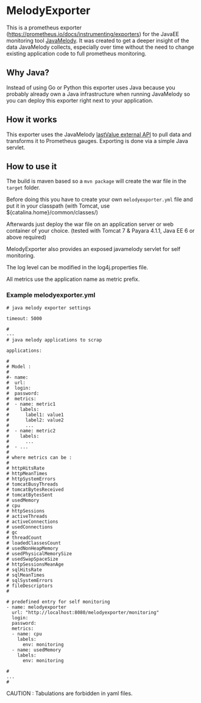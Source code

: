 # MelodyExporter

This is a prometheus exporter (<https://prometheus.io/docs/instrumenting/exporters>) for the JavaEE monitoring tool [JavaMelody](https://github.com/javamelody/javamelody/wiki). It was created to get a deeper insight of the data JavaMelody collects, especially over time without the need to change existing application code to full prometheus monitoring.

## Why Java?

Instead of using Go or Python this exporter uses Java because you probably already own a Java infrastructure when running JavaMelody so you can deploy this exporter right next to your application.

## How it works

This exporter uses the JavaMelody [lastValue external API](https://github.com/javamelody/javamelody/wiki/ExternalAPI#png-and-lastvalue) to pull data and transforms it to Prometheus gauges. Exporting is done via a simple Java servlet.

## How to use it
The build is maven based so a `mvn package` will create the war file in the `target` folder.

Before doing this you have to create your own `melodyexporter.yml` file and put it in your classpath (with Tomcat, use ${catalina.home}/common/classes/)

Afterwards just deploy the war file on an application server or web container of your choice. (tested with Tomcat 7 & Payara 4.1.1, Java EE 6 or above required)

MelodyExporter also provides an exposed javamelody servlet for self monitoring.

The log level can be modified in the log4j.properties file.

All metrics use the application name as metric prefix.

### Example melodyexporter.yml

	# java melody exporter settings

	timeout: 5000

	#
	---
	# java melody applications to scrap
	
	applications:
	
	#
	# Model :
	#
	#- name:
	#  url:
	#  login:
	#  password:
	#  metrics:
	#  - name: metric1
	#    labels:
	#      label1: value1
	#      label2: value2
	#      ...
	#  - name: metric2
	#    labels:
	#      ...
	#  - ...
	#
	# where metrics can be :
	#
	# httpHitsRate
	# httpMeanTimes
	# httpSystemErrors
	# tomcatBusyThreads
	# tomcatBytesReceived
	# tomcatBytesSent
	# usedMemory
	# cpu
	# httpSessions
	# activeThreads
	# activeConnections
	# usedConnections
	# gc
	# threadCount
	# loadedClassesCount
	# usedNonHeapMemory
	# usedPhysicalMemorySize
	# usedSwapSpaceSize
	# httpSessionsMeanAge
	# sqlHitsRate
	# sqlMeanTimes
	# sqlSystemErrors
	# fileDescriptors
	#   
	
	# predefined entry for self monitoring
	- name: melodyexporter
	  url: "http://localhost:8080/melodyexporter/monitoring"
	  login:
	  password:
	  metrics:
	  - name: cpu
	    labels:
	      env: monitoring
	  - name: usedMemory
	    labels:
	      env: monitoring
	
	# 
	...
	# 

CAUTION : Tabulations are forbidden in yaml files.
